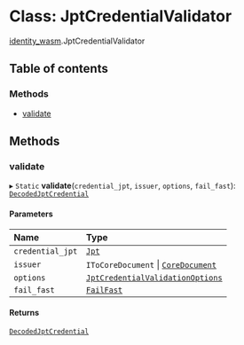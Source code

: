 # Class: JptCredentialValidator

[identity\_wasm](../modules/identity_wasm.md).JptCredentialValidator

## Table of contents

### Methods

- [validate](identity_wasm.JptCredentialValidator.md#validate)

## Methods

### validate

▸ `Static` **validate**(`credential_jpt`, `issuer`, `options`, `fail_fast`): [`DecodedJptCredential`](identity_wasm.DecodedJptCredential.md)

#### Parameters

| Name | Type |
| :------ | :------ |
| `credential_jpt` | [`Jpt`](identity_wasm.Jpt.md) |
| `issuer` | `IToCoreDocument` \| [`CoreDocument`](identity_wasm.CoreDocument.md) |
| `options` | [`JptCredentialValidationOptions`](identity_wasm.JptCredentialValidationOptions.md) |
| `fail_fast` | [`FailFast`](../enums/identity_wasm.FailFast.md) |

#### Returns

[`DecodedJptCredential`](identity_wasm.DecodedJptCredential.md)
